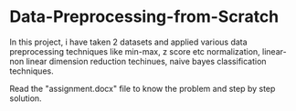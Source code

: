 # Data-Preprocessing-from-Scratch
In this project, i have taken 2 datasets and applied various data preprocessing techniques like min-max, z score etc normalization, linear- non linear dimension reduction techinues, naive bayes classification techniques.

Read the "assignment.docx" file to know the problem and step by step solution.
